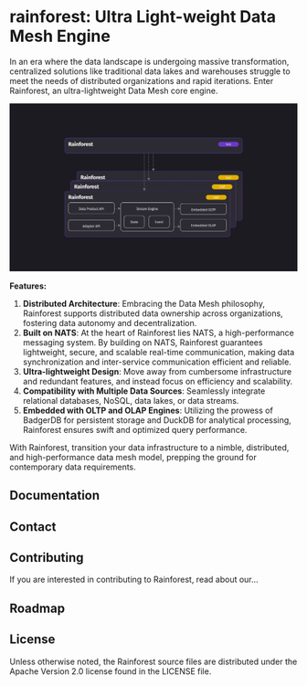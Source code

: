# rainforest: Ultra Light-weight Data Mesh Engine 

In an era where the data landscape is undergoing massive transformation, centralized solutions like traditional data lakes and warehouses struggle to meet the needs of distributed organizations and rapid iterations. Enter Rainforest, an ultra-lightweight Data Mesh core engine.

![](/docs/img/arch.jpg)

**Features:**

1. **Distributed Architecture**: Embracing the Data Mesh philosophy, Rainforest supports distributed data ownership across organizations, fostering data autonomy and decentralization.
2. **Built on NATS**: At the heart of Rainforest lies NATS, a high-performance messaging system. By building on NATS, Rainforest guarantees lightweight, secure, and scalable real-time communication, making data synchronization and inter-service communication efficient and reliable.
3. **Ultra-lightweight Design**: Move away from cumbersome infrastructure and redundant features, and instead focus on efficiency and scalability.
4. **Compatibility with Multiple Data Sources**: Seamlessly integrate relational databases, NoSQL, data lakes, or data streams.
5. **Embedded with OLTP and OLAP Engines**: Utilizing the prowess of BadgerDB for persistent storage and DuckDB for analytical processing, Rainforest ensures swift and optimized query performance.

With Rainforest, transition your data infrastructure to a nimble, distributed, and high-performance data mesh model, prepping the ground for contemporary data requirements.


## Documentation

<!-- - [Official Website](https://nats.io)
- [Official Documentation](https://docs.nats.io)
- [FAQ](https://docs.nats.io/reference/faq)
- Watch [a video overview](https://rethink.synadia.com/episodes/1/) of NATS.
- Watch [this video from SCALE 13x](https://www.youtube.com/watch?v=sm63oAVPqAM) to learn more about its origin story and design philosophy. -->

## Contact

<!-- - [Twitter](https://twitter.com/nats_io): Follow us on Twitter!
- [Google Groups](https://groups.google.com/forum/#!forum/natsio): Where you can ask questions
- [Slack](https://natsio.slack.com): Click [here](https://slack.nats.io) to join. You can ask question to our maintainers and to the rich and active community. -->

## Contributing
If you are interested in contributing to Rainforest, read about our...

<!-- - [Contributing guide](https://nats.io/community/#contribute)
- [Report issues or propose Pull Requests](https://github.com/nats-io) -->


## Roadmap
<!-- The Rainforest product roadmap can be found [here](https://nats.io/about/#roadmap). -->

## License

Unless otherwise noted, the Rainforest source files are distributed
under the Apache Version 2.0 license found in the LICENSE file.
